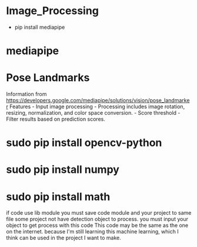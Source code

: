 # Image_Processing
- pip install mediapipe
# mediapipe
# Pose Landmarks
Information from https://developers.google.com/mediapipe/solutions/vision/pose_landmarker
Features
	- Input image processing - Processing includes image rotation, resizing, normalization, and color space conversion.
	- Score threshold - Filter results based on prediction scores.
# sudo pip install opencv-python
# sudo pip install numpy
# sudo pip install math
if code use lib module you must save code module and your project to same file
some project not have detection object to process. you must input your object to get process with this code
This code may be the same as the one on the internet. because I'm still learning this machine learning, which I think can be used in the project I want to make.
